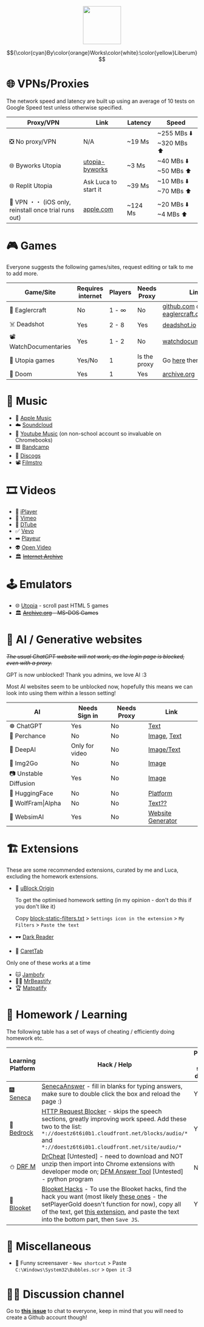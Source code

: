 <p align="center">
<img src="https://github.com/Fox595676/sssmegthread/assets/81087203/abbbe2b2-7e4c-4a75-b719-869fea483187" width="100" height="100" >
</p>
<!--- Unused because no formatting or sizing options    ![byworks](https://github.com/Fox595676/sssmegthread/assets/81087203/abbbe2b2-7e4c-4a75-b719-869fea483187) --->

$${\color{cyan}By\color{orange}Works\color{white}:\color{yellow}Liberum}$$

# 🌐 VPNs/Proxies

The network speed and latency are built up using an average of 10 tests on Google Speed test unless otherwise specified.

Proxy/VPN | Link | Latency | Speed
--------- | ---- | ------- | ---
❎ No proxy/VPN | N/A | ~19 Ms | ~255 MBs ⬇️ ~320 MBs ⬆️
🌐 Byworks Utopia | [utopia-byworks](https://utopia-byworks.koyeb.app/) | ~3 Ms | ~40 MBs ⬇️ ~50 MBs ⬆️
🌐 Replit Utopia | Ask Luca to start it | ~39 Ms | ~10 MBs ⬇️ ~70 MBs ⬆️
📱 VPN ・・ (iOS only, reinstall once trial runs out) | [apple.com](https://apps.apple.com/gb/app/vpn/id1465229429) | ~124 Ms | ~20 MBs ⬇️ ~4 MBs ⬆️

# 🎮 Games
Everyone suggests the following games/sites, request editing or talk to me to add more.

| Game/Site | Requires internet | Players | Needs Proxy | Link(s) |
| --------- | ----------------- | ------- | ----------- | ------- |
| 🧊 Eaglercraft | No | 1 - ∞ | No | [github.com](https://github.com/Fox595676/eaglercraft-repo) or [eaglercraft.com](eaglercraft.com) |
| ☠️ Deadshot | Yes | 2 - 8 | Yes | [deadshot.io](https://deadshot.io/) |
| 📽️ WatchDocumentaries | Yes | 1 - 2 | No | [watchdocumentaries.com](https://watchdocumentaries.com/games/) |
| 🎄 Utopia games | Yes/No | 1 | Is the proxy | Go [here](https://utopia-byworks.koyeb.app/) then click Games |
| 🔫 Doom | Yes | 1 | Yes | [archive.org](https://archive.org/details/doom-play) |

# 🎵 Music

- 🍏 [Apple Music](https://music.apple.com/us/browse)
- ☁️ [Soundcloud](https://soundcloud.com/)
- 🔺 [Youtube Music](https://music.youtube.com/) (on non-school account so invaluable on Chromebooks)
- 🟦 [Bandcamp](https://bandcamp.com/)
- 📀 [Discogs](https://www.discogs.com/)
- 📽️ [Filmstro](https://filmstro.com/music)

# 🎞️ Videos

- 💜 [iPlayer](https://www.bbc.co.uk/iplayer)
- 🥑 [Vimeo](https://vimeo.com/)
- 🔡 [DTube](https://d.tube/)
- ✅ [Vevo](https://www.hq.vevo.com/)
- ➡️ [Playeur](https://playeur.com/)
- 👽 [Open Video](https://open-video.org/)
- 🏛️ ~~[Internet Archive](https://archive.org/details/movies)~~

# 🕹️ Emulators

- 🌐 [Utopia](https://utopia-byworks.koyeb.app/) - scroll past HTML 5 games
- 🏛️ ~~[Archive.org](https://archive.org/details/softwarelibrary_msdos) - MS-DOS Games~~

# 🤖 AI / Generative websites

*~~The usual ChatGPT website will not work, as the login page is blocked, even with a proxy.~~*

GPT is now unblocked! Thank you admins, we love AI :3

Most AI websites seem to be unblocked now, hopefully this means we can look into using them within a lesson setting!

AI | Needs Sign in | Needs Proxy | Link
-- | ------- | ----------- | ----
☸️ ChatGPT | Yes | No | [Text](https://chat.openai.com/)
🎲 Perchance | No | No | [Image](https://perchance.org/ai-text-to-image-generator), [Text](https://perchance.org/ai-text-generator)
🐬 DeepAI | Only for video | No | [Image/Text](https://deepai.org/)
📁 Img2Go | No | No | [Image](https://www.img2go.com/ai-art-generator)
📷 Unstable Diffusion | Yes | No| [Image](https://www.unstability.ai/)
🤗 HuggingFace | No | No | [Platform](https://huggingface.co/)
🐺 WolfFram\\|Alpha | No | No | [Text??](https://www.wolframalpha.com/)
🌈 WebsimAI | Yes | No | [Website Generator](https://websim.ai/)


# 🏗️ Extensions

These are some recommended extensions, curated by me and Luca, excluding the homework extensions.


- 🛑 [uBlock Origin](https://chromewebstore.google.com/detail/cjpalhdlnbpafiamejdnhcphjbkeiagm)

     To get the optimised homework setting (in my opinion - don't do this if you don't like it)

     Copy [block-static-filters.txt](https://github.com/Fox595676/sssmegthread/blob/main/ublock-static-filters.txt) > `Settings icon in the extension` > `My Filters` > `Paste the text`

- 🕶️ [Dark Reader](https://chromewebstore.google.com/detail/eimadpbcbfnmbkopoojfekhnkhdbieeh)
- 🔼 [CaretTab](https://chromewebstore.google.com/detail/cojpndognjdcakkimaloeealehpkljna)


Only one of these works at a time
- 🐱 [Jambofy](https://chromewebstore.google.com/detail/ecbedadooalalcgolmfgpnmphhccegei)
- 👨‍🦲 [MrBeastify](https://chromewebstore.google.com/detail/youtube-mrbeastify/dbmaeobgdodeimjdjnkipbfhgeldnmeb)
- 🏆 [Matpatify](https://chromewebstore.google.com/detail/cgicnmnonpkpbgmboekkjdbckihlhajf)

# 📘 Homework / Learning

The following table has a set of ways of cheating / efficiently doing homework etc.

Learning Platform | Hack / Help | Possible on school devices
----------------- | ----------- | --------------------------
🎆 [Seneca](app.senecalearning.com) | [SenecaAnswer](https://chromewebstore.google.com/detail/aacmadajiomocfofkfpfjdcbbgdlonkc) - fill in blanks for typing answers, make sure to double click the box and reload the page :) | Yes
🔷 [Bedrock](app.bedrocklearning.org) | [HTTP Request Blocker](https://chromewebstore.google.com/detail/eckpjmeijpoipmldfbckahppeonkoeko) - skips the speech sections, greatly improving work speed. Add these two to the list: `*://doestz6t6i0b1.cloudfront.net/blocks/audio/*` and `*://doestz6t6i0b1.cloudfront.net/site/audio/*` | Yes
⛄ [DRF M](drfrostmaths.com) | [DrCheat](https://github.com/JolTheGreat/DrCheat) [Untested] - need to download and NOT unzip then import into Chrome extensions with developer mode on; [DFM Answer Tool](https://github.com/Asad-K/DFM-Answer-Tool) [Untested] - python program | No
🧊 [Blooket](https://play.blooket.com/play) | [Blooket Hacks](https://github.com/therealgliz/blooket-hacks) - To use the Blooket hacks, find the hack you want (most likely [these ones](https://github.com/therealgliz/blooket-hacks/tree/main/gold) - the setPlayerGold doesn't function for now), copy all of the text, get [this extension](https://chromewebstore.google.com/detail/gamgadbdliolbhjdcfjjpjfjhgfnckbp), and paste the text into the bottom part, then `Save JS`.| Yes

# 🍊 Miscellaneous

- 🐡 Funny screensaver - `New shortcut` > Paste `C:\Windows\System32\Bubbles.scr` > `Open it` :3

# 🧍‍♀️ Discussion channel
Go to **[this issue](https://github.com/Fox595676/sssmegthread/issues/1)** to chat to everyone, keep in mind that you will need to create a Github account though!

